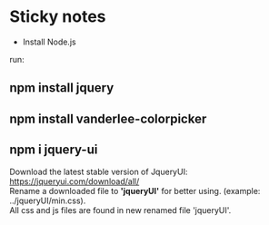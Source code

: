 # Sticky notes


- Install Node.js

run:<br>
    <h2>npm install jquery</h2>
    <h2>npm install vanderlee-colorpicker</h2>
    <h2>npm i jquery-ui</h2>


Download the latest stable version of JqueryUI: https://jqueryui.com/download/all/ <br>
Rename a downloaded file to <strong>'jqueryUI'</strong> for better using. (example: ../jqueryUI/min.css). <br>
All css and js files are found in new renamed file 'jqueryUI'.
